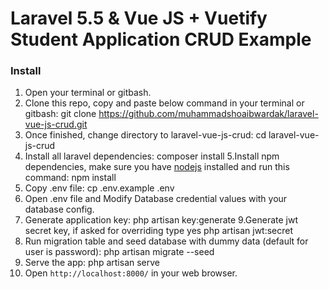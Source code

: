 # Laravel 5.5 & Vue JS + Vuetify Student Application CRUD Example
### Install
1. Open your terminal or gitbash.
2. Clone this repo, copy and paste below command in your terminal or gitbash:
git clone https://github.com/muhammadshoaibwardak/laravel-vue-js-crud.git
3. Once finished, change directory to laravel-vue-js-crud:
cd laravel-vue-js-crud
4. Install all laravel dependencies:
composer install
5.Install npm dependencies, make sure you have [nodejs](https://nodejs.org/en/download/) installed and run this command:
npm install
6. Copy .env file:
cp .env.example .env
7. Open .env file and Modify Database credential values with your database config.
8. Generate application key:
php artisan key:generate
9.Generate jwt secret key, if asked for overriding type yes
php artisan jwt:secret
10. Run migration table and seed database with dummy data (default for user is password):
php artisan migrate --seed
11. Serve the app:
php artisan serve
12. Open `http://localhost:8000/` in your web browser.
